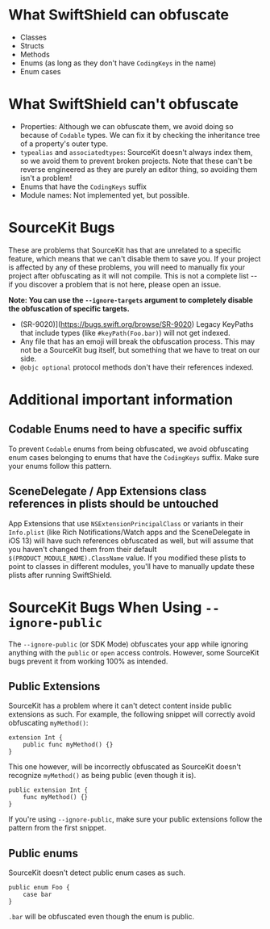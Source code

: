 # What SwiftShield can obfuscate

- Classes
- Structs
- Methods
- Enums (as long as they don't have `CodingKeys` in the name)
- Enum cases

# What SwiftShield can't obfuscate

- Properties: Although we can obfuscate them, we avoid doing so because of `Codable` types. We can fix it by checking the inheritance tree of a property's outer type.
- `typealias` and `associatedtypes`: SourceKit doesn't always index them, so we avoid them to prevent broken projects. Note that these can't be reverse engineered as they are purely an editor thing, so avoiding them isn't a problem!
- Enums that have the `CodingKeys` suffix
- Module names: Not implemented yet, but possible.

# SourceKit Bugs

These are problems that SourceKit has that are unrelated to a specific feature, which means that we can't disable them to save you. If your project is affected by any of these problems, you will need to manually fix your project after obfuscating as it will not compile. This is not a complete list -- if you discover a problem that is not here, please open an issue.

**Note: You can use the `--ignore-targets` argument to completely disable the obfuscation of specific targets.**

- (SR-9020)](https://bugs.swift.org/browse/SR-9020) Legacy KeyPaths that include types (like `#keyPath(Foo.bar)`) will not get indexed.
- Any file that has an emoji will break the obfuscation process. This may not be a SourceKit bug itself, but something that we have to treat on our side.
- `@objc optional` protocol methods don't have their references indexed.

# Additional important information

## Codable Enums need to have a specific suffix

To prevent `Codable` enums from being obfuscated, we avoid obfuscating enum cases belonging to enums that have the `CodingKeys` suffix. Make sure your enums follow this pattern.

## SceneDelegate / App Extensions class references in plists should be untouched

App Extensions that use `NSExtensionPrincipalClass` or variants in their `Info.plist` (like Rich Notifications/Watch apps and the SceneDelegate in iOS 13) will have such references obfuscated as well, but will assume that you haven't changed them from their default `$(PRODUCT_MODULE_NAME).ClassName` value. If you modified these plists to point to classes in different modules, you'll have to manually update these plists after running SwiftShield.

# SourceKit Bugs When Using `--ignore-public`

The `--ignore-public` (or SDK Mode) obfuscates your app while ignoring anything with the `public` or `open` access controls. However, some SourceKit bugs prevent it from working 100% as intended.

## Public Extensions

SourceKit has a problem where it can't detect content inside public extensions as such. For example, the following snippet will correctly avoid obfuscating `myMethod()`:

```
extension Int {
	public func myMethod() {}
}
```

This one however, will be incorrectly obfuscated as SourceKit doesn't recognize `myMethod()` as being public (even though it is).

```
public extension Int {
	func myMethod() {}
}
```

If you're using `--ignore-public`, make sure your public extensions follow the pattern from the first snippet.

## Public enums

SourceKit doesn't detect public enum cases as such.

```
public enum Foo {
	case bar
}
```

`.bar` will be obfuscated even though the enum is public.